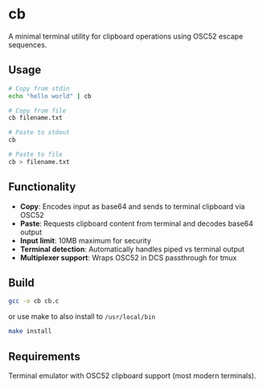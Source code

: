 # cb

A minimal terminal utility for clipboard operations using OSC52 escape sequences.

## Usage

```bash
# Copy from stdin
echo "hello world" | cb

# Copy from file
cb filename.txt

# Paste to stdout
cb

# Paste to file
cb > filename.txt
```

## Functionality

- **Copy**: Encodes input as base64 and sends to terminal clipboard via OSC52
- **Paste**: Requests clipboard content from terminal and decodes base64 output
- **Input limit**: 10MB maximum for security
- **Terminal detection**: Automatically handles piped vs terminal output
- **Multiplexer support**: Wraps OSC52 in DCS passthrough for tmux

## Build

```bash
gcc -o cb cb.c
```

or use make to also install to `/usr/local/bin`

```bash
make install
```

## Requirements

Terminal emulator with OSC52 clipboard support (most modern terminals).